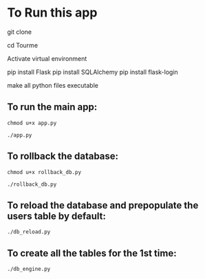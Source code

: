 # To Run this app
git clone 

cd Tourme

Activate virtual environment

pip install Flask
pip install SQLAlchemy
pip install flask-login


make all python files executable

## To run the main app:
```
chmod u+x app.py

./app.py
```

## To rollback the database:
```
chmod u+x rollback_db.py

./rollback_db.py
```

## To reload the database and prepopulate the users table by default:
```
./db_reload.py
```
## To create all the tables for the 1st time:
```
./db_engine.py
```



